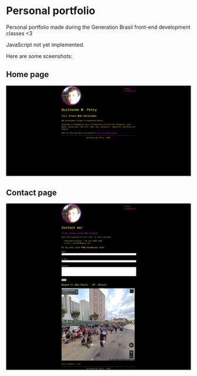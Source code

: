 # Personal portfolio

Personal portfolio made during the Generation Brasil front-end development classes <3

JavaScript not yet implemented.

Here are some sceenshots:

## Home page

![](/screenshots/home.png)

## Contact page

![](/screenshots/contact.png)
